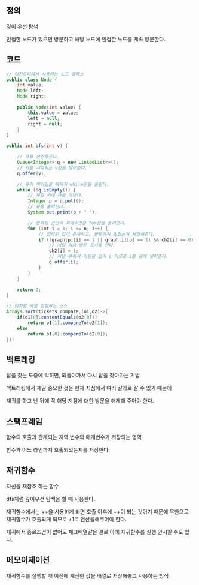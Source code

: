 ## 정의
깊이 우선 탐색

인접한 노드가 있으면 방문하고 해당 노드에 인접한 노드를 게속 방문한다.

## 코드
```java
// 이진트리에서 사용하는 노드 클래스
public class Node {
    int value;
    Node left;
    Node right;

    public Node(int value) {
        this.value = value;
        left = null;
        right = null;
    }
}
```
```java
public int bfs(int v) {

    // 큐를 선언해준다.
    Queue<Integer> q = new LinkedList<>();
    // 처음 시작되는 v값을 넣어준다.
    q.offer(v);

    // 큐가 비어있을 떄까지 while문을 돌린다.
    while (!q.isEmpty()) {
        // 제일 위에 큐를 꺼낸다.
        Integer p = q.poll();
        // 큐를 출력한다.
        System.out.print(p + " ");

        // 입력된 간선의 최대수만큼 for문을 돌려준다.
        for (int i = 1; i <= n; i++) {
            // 입력된 값이 존재하고, 방문하지 않았는지 체크해준다.
            if ((graph[p][i] == 1 || graph[i][p] == 1) && ch2[i] == 0) {
                // 제일 처음 방문 표시를 한다.
                ch2[i] = 1;
                // 꺼낸 큐에서 이동된 값이 i 이므로 i를 큐에 넣어준다.
                q.offer(i);
            }
        }
    }

    return 0;
}
```
```java
// 이차원 배열 정렬하는 소스
Arrays.sort(tickets_compare,(o1,o2)->{
    if(o1[0].contentEquals(o2[0]))
        return o1[1].compareTo(o2[1]);
    else
        return o1[0].compareTo(o2[0]);
});
```

## 백트래킹
답을 찾는 도중에 막히면, 되돌아가서 다시 답을 찾아가는 기법

백트래킹에서 제일 중요한 것은 현재 지점에서 여러 갈래로 갈 수 있기 때문에

재귀를 하고 난 뒤에 꼭 해당 지점에 대한 방문을 해제해 주어야 한다.

## 스택프레임
함수의 호출과 관계되는 지역 변수와 매개변수가 저장되는 영역

함수가 어느 라인까지 호출되었는지를 저장한다.

## 재귀함수
자신을 재참조 하는 함수

dfs처럼 깊이우선 탐색을 할 때 사용한다.

재귀함수에서는 ++을 사용하게 되면 호출 이후에 ++이 되는 것이기 때문에 무한으로 재귀함수가 호출되게 되므로 +1로 연산을해주어야 한다.

재귀에서 종료조건이 없어도 체크배열같은 걸로 아예 재귀함수를 실행 안시킬 수도 있다.

## 메모이제이션
재귀함수를 실행할 때 이전에 계산한 값을 배열로 저장해놓고 사용하는 방식